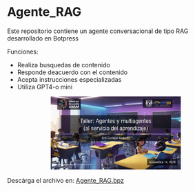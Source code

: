 # Agente_RAG

Este repositorio contiene un agente conversacional de tipo RAG desarrollado en Botpress

Funciones:

* Realiza busquedas de contenido
* Responde deacuerdo con el contenido
* Acepta instrucciones especializadas
* Utiliza GPT4-o mini

 <p align="center">
  <img width="60%" src="https://github.com/erikycd/Agente_RAG/blob/2cc7bde937f2fd22b063e28e13b1367bcba4174c/images/intro.png">
</p>

Descárga el archivo en: [Agente_RAG.bpz](https://github.com/erikycd/Agente_RAG/blob/main/Agente_RAG.bpz)
